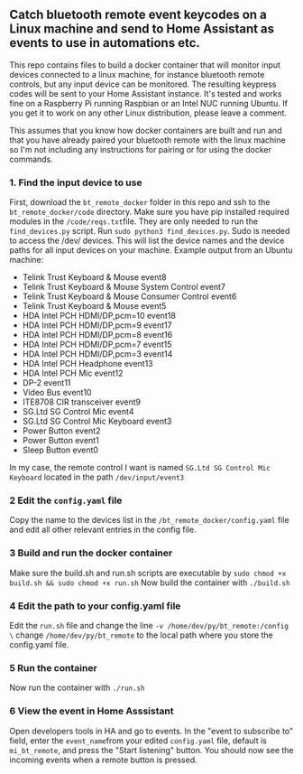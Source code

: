 ## Catch bluetooth remote event keycodes on a Linux machine and send to Home Assistant as events to use in automations etc.

This repo contains files to build a docker container that will monitor input devices connected to a linux machine, for instance bluetooth remote controls, but any input device can be monitored. The resulting keypress codes will be sent to your Home Assistant instance.
It's tested and works fine on a Raspberry Pi running Raspbian or an Intel NUC running Ubuntu. If you get it to work on any other Linux distribution, please leave a comment.

This assumes that you know how docker containers are built and run and that you have already paired your bluetooth remote with the linux machine so I'm not including any instructions for pairing or for using the docker commands.



### 1. Find the input device to use

First, download the `bt_remote_docker` folder in this repo and ssh to the `bt_remote_docker/code` directory.
Make sure you have pip installed required modules in the `/code/reqs.txt`file. They are only needed to run the `find_devices.py` script.
Run `sudo python3 find_devices.py`. Sudo is needed to access the /dev/ devices.
This will list the device names and the device paths for all input devices on your machine. Example output from an Ubuntu machine:

* Telink Trust Keyboard & Mouse event8
* Telink Trust Keyboard & Mouse System Control event7
* Telink Trust Keyboard & Mouse Consumer Control event6
* Telink Trust Keyboard & Mouse event5
* HDA Intel PCH HDMI/DP,pcm=10 event18
* HDA Intel PCH HDMI/DP,pcm=9 event17
* HDA Intel PCH HDMI/DP,pcm=8 event16
* HDA Intel PCH HDMI/DP,pcm=7 event15
* HDA Intel PCH HDMI/DP,pcm=3 event14
* HDA Intel PCH Headphone event13
* HDA Intel PCH Mic event12
* DP-2 event11
* Video Bus event10
* ITE8708 CIR transceiver event9
* SG.Ltd SG Control Mic event4
* SG.Ltd SG Control Mic Keyboard event3
* Power Button event2
* Power Button event1
* Sleep Button event0

In my case, the remote control I want is named
`SG.Ltd SG Control Mic Keyboard` located in the path `/dev/input/event3`

### 2 Edit the `config.yaml` file
Copy the name to the devices list in the `/bt_remote_docker/config.yaml` file and edit all other relevant entries in the config file.

### 3 Build and run the docker container
Make sure the build.sh and run.sh scripts are executable by `sudo chmod +x build.sh && sudo chmod +x run.sh`
Now build the container with `./build.sh`

### 4 Edit the path to your config.yaml file
Edit the `run.sh` file and change the line
`-v /home/dev/py/bt_remote:/config \` 
change `/home/dev/py/bt_remote` to the local path where you store the config.yaml file. 

### 5 Run the container
Now run the container with `./run.sh`

### 6 View the event in Home Asssistant
Open developers tools in HA and go to events.
In the "event to subscribe to" field, enter the `event_name`from your edited `config.yaml` file, default is `mi_bt_remote`, and press the "Start listening" button. You should now see the incoming events when a remote button is pressed.

